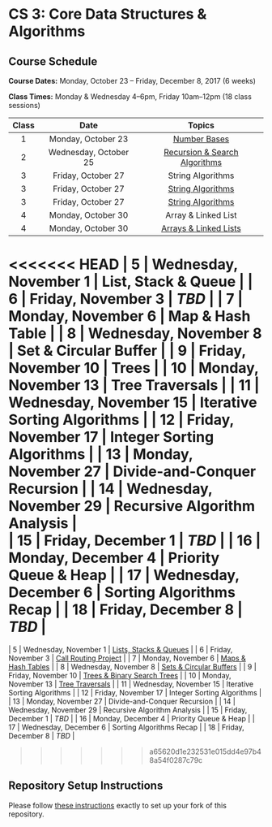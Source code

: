 # CS 3: Core Data Structures & Algorithms

## Course Schedule

**Course Dates:** Monday, October 23 – Friday, December 8, 2017 (6 weeks)

**Class Times:** Monday & Wednesday 4–6pm, Friday 10am–12pm (18 class sessions)


| Class |          Date          |                  Topics                    |
|:-----:|:----------------------:|:------------------------------------------:|
|   1   |    Monday, October 23  | [Number Bases](Class1.md)                  |
|   2   | Wednesday, October 25  | [Recursion & Search Algorithms](Class2.md) |
|   3   |    Friday, October 27  | String Algorithms             			  |
|   3   |    Friday, October 27  | [String Algorithms](Class3.md)             |
|   3   |    Friday, October 27  | [String Algorithms](Class3.md)             |
|   4   |    Monday, October 30  | Array & Linked List                        |
|   4   |    Monday, October 30  | [Arrays & Linked Lists](Class4.md)         |
<<<<<<< HEAD
|   5   | Wednesday, November 1  | List, Stack & Queue           			  |
|   6   |    Friday, November 3  | *TBD*                         			  |
|   7   |    Monday, November 6  | Map & Hash Table              			  |
|   8   | Wednesday, November 8  | Set & Circular Buffer         			  |
|   9   |    Friday, November 10 | Trees                         			  |
|  10   |    Monday, November 13 | Tree Traversals               			  |
|  11   | Wednesday, November 15 | Iterative Sorting Algorithms  			  |
|  12   |    Friday, November 17 | Integer Sorting Algorithms    			  |
|  13   |    Monday, November 27 | Divide-and-Conquer Recursion  			  |
|  14   | Wednesday, November 29 | Recursive Algorithm Analysis  			  |			  
|  15   |    Friday, December 1  | *TBD*                         			  |
|  16   |    Monday, December 4  | Priority Queue & Heap         			  |
|  17   | Wednesday, December 6  | Sorting Algorithms Recap      			  |
|  18   |    Friday, December 8  | *TBD*                         			  |
=======
|   5   | Wednesday, November 1  | [Lists, Stacks & Queues](Class5.md)        |
|   6   |    Friday, November 3  | [Call Routing Project](Class6.md)          |
|   7   |    Monday, November 6  | [Maps & Hash Tables](Class7.md)            |
|   8   | Wednesday, November 8  | [Sets & Circular Buffers](Class8.md)       |
|   9   |    Friday, November 10 | [Trees & Binary Search Trees](Class9.md)   |
|  10   |    Monday, November 13 | [Tree Traversals](Class10.md)              |
|  11   | Wednesday, November 15 | Iterative Sorting Algorithms  |
|  12   |    Friday, November 17 | Integer Sorting Algorithms    |
|  13   |    Monday, November 27 | Divide-and-Conquer Recursion  |
|  14   | Wednesday, November 29 | Recursive Algorithm Analysis  |
|  15   |    Friday, December 1  | *TBD*                         |
|  16   |    Monday, December 4  | Priority Queue & Heap         |
|  17   | Wednesday, December 6  | Sorting Algorithms Recap      |
|  18   |    Friday, December 8  | *TBD*                         |
>>>>>>> a65620d1e232531e015dd4e97b48a54f0287c79c


## Repository Setup Instructions

Please follow [these instructions](Setup.md) exactly to set up your fork of this repository.
